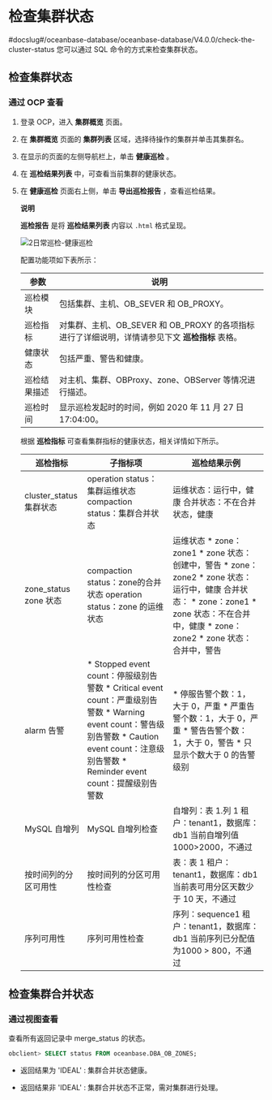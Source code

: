 检查集群状态 
===========================
#docslug#/oceanbase-database/oceanbase-database/V4.0.0/check-the-cluster-status
您可以通过 SQL 命令的方式来检查集群状态。

检查集群状态 
---------------------------

### 通过 OCP 查看 

1. 登录 OCP，进入 **集群概览** 页面。

   

2. 在 **集群概览** 页面的 **集群列表** 区域，选择待操作的集群并单击其集群名。

   

3. 在显示的页面的左侧导航栏上，单击 **健康巡检** 。

   

4. 在 **巡检结果列表** 中，可查看当前集群的健康状态。

   

5. 在 **健康巡检** 页面右上侧，单击 **导出巡检报告** ，查看巡检结果。

   **说明**

   **巡检报告** 是将 **巡检结果列表** 内容以 `.html` 格式呈现。

   ![2日常巡检-健康巡检 ](https://help-static-aliyun-doc.aliyuncs.com/assets/img/zh-CN/5849290461/p310492.png)

   配置功能项如下表所示：
   

   | **参数** |                            **说明**                            |
   |--------|--------------------------------------------------------------|
   | 巡检模块   | 包括集群、主机、OB_SEVER 和 OB_PROXY。                                 |
   | 巡检指标   | 对集群、主机、OB_SEVER 和 OB_PROXY 的各项指标进行了详细说明，详情请参见下文 **巡检指标** 表格。 |
   | 健康状态   | 包括严重、警告和健康。                                                  |
   | 巡检结果描述 | 对主机、集群、OBProxy、zone、OBServer 等情况进行描述。                        |
   | 巡检时间   | 显示巡检发起时的时间，例如 2020 年 11 月 27 日 17:04:00。                     |

   

   根据 **巡检指标** 可查看集群指标的健康状态，相关详情如下所示。
   

   |         **巡检指标**         |                                                                                                                                                                         **子指标项**                                                                                                                                                                         |                                                                                                                                                                                                                                            **巡检结果示例**                                                                                                                                                                                                                                            |
   |--------------------------|----------------------------------------------------------------------------------------------------------------------------------------------------------------------------------------------------------------------------------------------------------------------------------------------------------------------------------------------------------|--------------------------------------------------------------------------------------------------------------------------------------------------------------------------------------------------------------------------------------------------------------------------------------------------------------------------------------------------------------------------------------------------------------------------------------------------------------------------------------------------|
   | cluster_status 集群状态      | operation status：集群运维状态 compaction status：集群合并状态                                                                                                                                                                                                                                                                                                         | 运维状态：运行中，健康 合并状态：不在合并状态，健康                                                                                                                                                                                                                                                                                                                                                                                                                                                       |
   | zone_status zone 状态      | compaction status：zone的合并状态 operation status：zone 的运维状态                                                                                                                                                                                                                                                                                                  | 运维状态 * zone：zone1   * zone 状态：创建中，警告   * zone：zone2   * zone 状态：运行中，健康    合并状态： * zone：zone1   * zone 状态：不在合并中，健康   * zone：zone2   * zone 状态：合并中，警告    |
   | alarm 告警 | * Stopped event count：停服级别告警数   * Critical event count：严重级别告警数   * Warning event count：警告级别告警数   * Caution event count：注意级别告警数   * Reminder event count：提醒级别告警数    | * 停服告警个数：1， 大于 0，严重   * 严重告警个数：1，大于 0，严重   * 警告告警个数：1，大于 0，警告   * 只显示个数大于 0 的告警级别                                                                                                                                                                                                                                                           |
   | MySQL 自增列                | MySQL 自增列检查                                                                                                                                                                                                                                                                                                                                              | 自增列：表 1.列 1 租户：tenant1，数据库：db1 当前自增列值 1000\>2000，不通过                                                                                                                                                                                                                                                                                                                                                                                                             |
   | 按时间列的分区可用性               | 按时间列的分区可用性检查                                                                                                                                                                                                                                                                                                                                             | 表：表 1 租户：tenant1，数据库：db1 当前表可用分区天数少于 10 天，不通过                                                                                                                                                                                                                                                                                                                                                                                                                    |
   | 序列可用性                    | 序列可用性检查                                                                                                                                                                                                                                                                                                                                                  | 序列：sequence1 租户：tenant1，数据库：db1 当前序列已分配值为1000 \> 800，不通过                                                                                                                                                                                                                                                                                                                                                                                                         |


检查集群合并状态 
-----------------------------




### 通过视图查看 

查看所有返回记录中 merge_status 的状态。

```sql
obclient> SELECT status FROM oceanbase.DBA_OB_ZONES;
```



* 返回结果为 'IDEAL' : 集群合并状态健康。

  

* 返回结果非 'IDEAL' : 集群合并状态不正常，需对集群进行处理。

  



